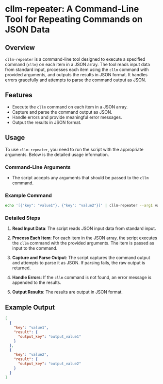 # cllm-repeater: A Command-Line Tool for Repeating Commands on JSON Data

## Overview

`cllm-repeater` is a command-line tool designed to execute a specified command (`cllm`) on each item in a JSON array. The tool reads input data from standard input, processes each item using the `cllm` command with provided arguments, and outputs the results in JSON format. It handles errors gracefully and attempts to parse the command output as JSON.

## Features

- Execute the `cllm` command on each item in a JSON array.
- Capture and parse the command output as JSON.
- Handle errors and provide meaningful error messages.
- Output the results in JSON format.

## Usage

To use `cllm-repeater`, you need to run the script with the appropriate arguments. Below is the detailed usage information.

### Command-Line Arguments

- The script accepts any arguments that should be passed to the `cllm` command.

### Example Command

```bash
echo '[{"key": "value1"}, {"key": "value2"}]' | cllm-repeater --arg1 value1 --arg2 value2
```

### Detailed Steps

1. **Read Input Data**:
   The script reads JSON input data from standard input.

2. **Process Each Item**:
   For each item in the JSON array, the script executes the `cllm` command with the provided arguments. The item is passed as input to the command.

3. **Capture and Parse Output**:
   The script captures the command output and attempts to parse it as JSON. If parsing fails, the raw output is returned.

4. **Handle Errors**:
   If the `cllm` command is not found, an error message is appended to the results.

5. **Output Results**:
   The results are output in JSON format.

## Example Output

```json
[
  {
    "key": "value1",
    "result": {
      "output_key": "output_value1"
    }
  },
  {
    "key": "value2",
    "result": {
      "output_key": "output_value2"
    }
  }
]
```
